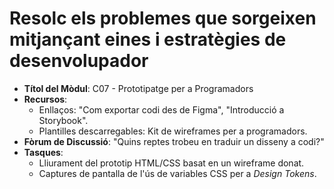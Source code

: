 # Resolc els problemes que sorgeixen mitjançant eines i estratègies de desenvolupador

- **Títol del Mòdul**: C07 - Prototipatge per a Programadors  
- **Recursos**:  
  - Enllaços: "Com exportar codi des de Figma", "Introducció a Storybook".  
  - Plantilles descarregables: Kit de wireframes per a programadors.  
- **Fòrum de Discussió**: "Quins reptes trobeu en traduir un disseny a codi?"  
- **Tasques**:  
  - Lliurament del prototip HTML/CSS basat en un wireframe donat.  
  - Captures de pantalla de l'ús de variables CSS per a *Design Tokens*.  

